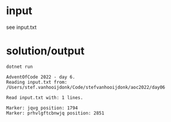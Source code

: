 # input
see input.txt

# solution/output

```
dotnet run
```

```
AdventOfCode 2022 - day 6.
Reading input.txt from: /Users/stef.vanhooijdonk/Code/stefvanhooijdonk/aoc2022/day06

Read input.txt with: 1 lines.

Marker: jqvg position: 1794
Marker: prhvlgftcbnwjq position: 2851
```
